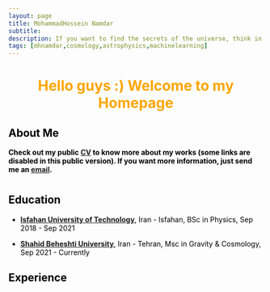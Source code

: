 ```yaml
---
layout: page
title: MohammadHossein Namdar
subtitle: 
description: If you want to find the secrets of the universe, think in terms of energy, frequency and vibration! *Tesla
tags: [mhnamdar,cosmology,astrophysics,machinelearning]
---
```

   
<style>H1{color:Black;}</style>
<style>H2{color:Black;}</style>
<style>H3{color:Black;}</style>
<style>p{color:Black;}</style>



<h1 align="center"> <p style="color:orange;"> Hello guys :) Welcome to my Homepage </p> </h1>

   
## About Me
**Check out my public [CV]() to know more about my works (some links are disabled in this public version). If you want more information, just send me an [email](mailto:mh.namdar2000@gmail.com).**
#


## Education

- **[Isfahan University of Technology](http://english.iut.ac.ir/)**, Iran - Isfahan, BSc in Physics, Sep 2018 - Sep 2021

- **[Shahid Beheshti University](https://en.sbu.ac.ir/)**, Iran - Tehran, Msc in Gravity & Cosmology, Sep 2021 - Currently


## Experience


